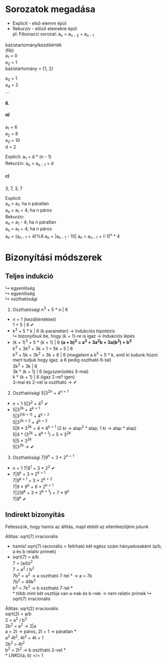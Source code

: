 # Sorozatok megadása
- Explicit - első elemre épül
- Rekurzív - előző elemekre épül  
  pl: Fibonacci sorozat: a<sub>n</sub> = a<sub>n - 2</sub> + a<sub>n - 1</sub>

bázistartomány/kezdőérték  
(fib)  
a<sub>1</sub> = 0  
a<sub>2</sub> = 1  
bázistartomány = {1, 2}  

a<sub>3</sub> = 1  
a<sub>4</sub> = 2  
...  

#### 6.
##### a) 
a<sub>1</sub> = 6  
a<sub>2</sub> = 8  
a<sub>3</sub> = 10  
d = 2

Explicit: a<sub>1</sub> + d * (n - 1)  
Rekurzív: a<sub>n</sub> = a<sub>n - 1</sub> + d

##### c) 
3, 7, 3, 7  

Explicit:  
a<sub>n</sub> = a<sub>1</sub>; ha n páratlan  
a<sub>n</sub> = a<sub>1</sub> + 4; ha n páros  
Rekurzív:  
a<sub>n</sub> = a<sub>1</sub> - 4; ha n páratlan  
a<sub>n</sub> = a<sub>1</sub> + 4; ha n páros  
a<sub>n</sub> = (a<sub>n - 1</sub> + 4)%8
a<sub>n</sub> = |a<sub>n - 1</sub> - 10|
a<sub>n</sub> = a<sub>n - 1</sub> + (-1)<sup>n</sup> * 4

# Bizonyítási módszerek
## Teljes indukció
↳ egyenlőség  
↳ egyenlőség  
↳ oszthatósági

1. Oszthatósági
n<sup>3</sup> + 5 * n | 6  
- n = 1 (kezdőértékkel)  
1 + 5 | 6 ✔  
- k<sup>3</sup> + 5 * k | 6 (k paraméter) -> Indukciós hipotézis  
↳ bizonyítsuk be, hogy (k + 1)-re is igaz -> Indukciós lépés  
- (k + 1)<sup>3</sup> + 5 * (k + 1) | 6 
**(a + b)<sup>3</sup> = a<sup>3</sup> + 3a<sup>2</sup>b + 3a(b<sup>2</sup>) + b<sup>3</sup>**   
k<sup>3</sup> + 3k<sup>2</sup> + 3k + 1 + 5k + 5 | 6  
k<sup>3</sup> + 5k + 3k<sup>2</sup> + 3k + 6 | 6  (megjelent a k<sup>3</sup> + 5 * k, amit ki tudunk húzni mert tudjuk hogy igaz. a 6 pedig osztható 6-tal)  
3k<sup>2</sup> + 3k | 6  
3k * (k + 1) | 6 (egyszerűsítés 3-mal)    
k * (k + 1) | 6 (igaz 2-re? igen)  
3-mal és 2-vel is osztható -> ✔  

2. Oszthatósági
5|3<sup>2n</sup> + 4<sup>n + 1</sup>  
- n = 1
5|3<sup>2</sup> + 4<sup>2</sup> ✔  
- 5|3<sup>2k</sup> + 4<sup>k + 1</sup>  
5|3<sup>2(k + 1)</sup> + 4<sup>k + 2</sup>  
5|3<sup>2k + 2</sup> + 4<sup>k + 2</sup>  
5|9 * 3<sup>2k</sup> + 4 * 4<sup>k + 1</sup> (2 ki -> alap<sup>2</sup> * alap, 1 ki -> alap * alap)  
5|4 * (3<sup>2k</sup> + 4<sup>k + 1</sup>) + 5 * 3<sup>2k</sup>  
5|5 * 3<sup>2k</sup>  
5|3<sup>2k</sup> -> ✔  

3. Oszthatósági
7|9<sup>n</sup> + 3 * 2<sup>n + 1</sup>  
- n = 1
7|9<sup>1</sup> + 3 * 2<sup>2</sup> ✔  
- 7|9<sup>k</sup> + 3 * 2<sup>k + 1</sup>  
7|9<sup>k + 1</sup> + 3 * 2<sup>k + 2</sup>  
7|9 * 9<sup>k</sup> + 6 * 2<sup>k + 1</sup>  
7|2(9<sup>k</sup> + 3 * 2<sup>k + 1</sup>) + 7 * 9<sup>k</sup>  
7|9<sup>k</sup> ✔  

## Indirekt bizonyítás
Feltesszük, hogy hamis az állítás, majd ebből az ellentkezőjére jutunk  

Állítás: sqrt(7) irracionális  
- hamis!
sqrt(7) racionális = felírható két egész szám hányadosaként (a/b, a és b relatív prímek)  
- sqrt(7) = a/b  
7 = (a/b)<sup>2</sup>  
7 = a<sup>2</sup> / b<sup>2</sup>  
7b<sup>2</sup> = a<sup>2</sup> -> a osztható 7-tel * -> a = 7k  
7b<sup>2</sup> = 49k<sup>2</sup>  
b<sup>2</sup> = 7k<sup>2</sup> -> b osztható 7-tel *  
\* több mint két osztója van a-nak és b-nek -> nem relatív prímek
↳ sqrt(7) irracionális

Állítás: sqrt(2) irracionális  
sqrt(2) = a/b  
2 = a<sup>2</sup> / b<sup>2</sup>  
2b<sup>2</sup> = a<sup>2</sup> -> 2|a  
a = 2t -> páros, 2t + 1 -> páratlan *  
a<sup>2</sup> 4t<sup>2</sup>, 4t<sup>2</sup> + 4t + 1  
2b<sup>2</sup> = 4t<sup>2</sup>  
b<sup>2</sup> = 2t<sup>2</sup> -> b osztható 2-vel *  
\* LNKO(a, b) =/= 1